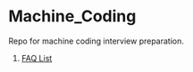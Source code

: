 # Machine_Coding
Repo for machine coding interview preparation.

1. [FAQ List](https://github.com/gothwalSachin/Machine_Coding/tree/main/FAQ%20Collapse)